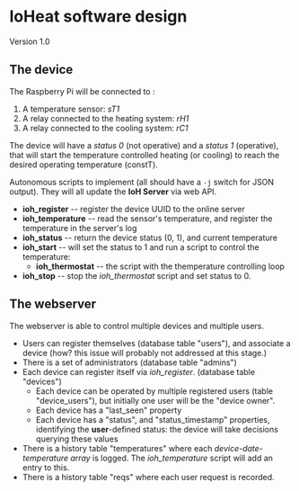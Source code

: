 # IoHeat software design

Version 1.0

## The device

The Raspberry Pi will be connected to :
1. A temperature sensor: _sT1_
1. A relay connected to the heating system: _rH1_
1. A relay connected to the cooling system: _rC1_

The device will have a _status 0_ (not operative) and a _status 1_ (operative), that will start
the temperature controlled heating (or cooling) to reach the desired operating temperature (constT).

Autonomous scripts to implement (all should have a `-j` switch for JSON output). 
They will all update the **IoH Server** via web API.
* **ioh_register** -- register the device UUID to the online server
* **ioh_temperature** -- read the sensor\'s temperature, and register the temperature in the server\'s log
* **ioh_status** -- return the device status (0, 1), and current temperature
* **ioh_start** -- will set the status to 1 and run a script to control the temperature:
	* **ioh_thermostat** -- the script with the themperature controlling loop
* **ioh_stop** -- stop the _ioh\_thermostat_ script and set status to 0.



## The webserver

The webserver is able to control multiple devices and multiple users.
* Users can register themselves (database table "users"), and associate a device (how? this issue will probably not addressed at this stage.)
* There is a set of administrators (database table "admins")
* Each device can register itself via _ioh\_register_. (database table "devices")
	* Each device can be operated by multiple registered users (table "device_users"), but initially one user will be the "device owner".
	* Each device has a "last_seen" property
	* Each device has a "status", and "status_timestamp" properties, identifying the **user**-defined status: the device will take decisions querying these values
* There is a history table "temperatures" where each _device-date-temperature array_ is logged. The _ioh\_temperature_ script will add an entry to this.
* There is a history table "reqs" where each user request is recorded. 
 
